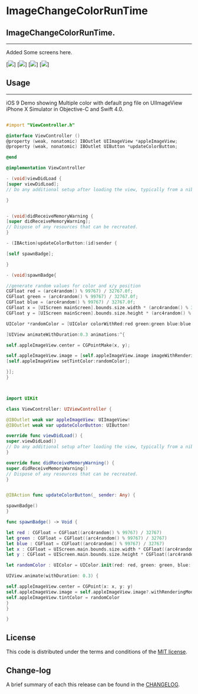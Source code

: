 
ImageChangeColorRunTime
=========

## ImageChangeColorRunTime.
------------
 Added Some screens here.
 
 [![](https://github.com/pawankv89/ImageChangeColorRunTime/blob/master/Screens/1.png)]
 [![](https://github.com/pawankv89/ImageChangeColorRunTime/blob/master/Screens/2.png)]
 [![](https://github.com/pawankv89/ImageChangeColorRunTime/blob/master/Screens/3.png)]
 [![](https://github.com/pawankv89/ImageChangeColorRunTime/blob/master/Screens/4.png)]

## Usage
------------
 iOS 9 Demo showing Multiple color with default png file on UIImageView  iPhone X Simulator in  Objective-C and Swift 4.0.


```objective-c

#import "ViewController.h"

@interface ViewController ()
@property (weak, nonatomic) IBOutlet UIImageView *appleImageView;
@property (weak, nonatomic) IBOutlet UIButton *updateColorButton;

@end

@implementation ViewController

- (void)viewDidLoad {
[super viewDidLoad];
// Do any additional setup after loading the view, typically from a nib.

}


- (void)didReceiveMemoryWarning {
[super didReceiveMemoryWarning];
// Dispose of any resources that can be recreated.
}

- (IBAction)updateColorButton:(id)sender {

[self spawnBadge];

}

- (void)spawnBadge{

//generate random values for color and x/y position
CGFloat red = (arc4random() % 99767) / 32767.0f;
CGFloat green = (arc4random() % 99767) / 32767.0f;
CGFloat blue = (arc4random() % 99767) / 32767.0f;
CGFloat x = [UIScreen mainScreen].bounds.size.width * (arc4random() % 32767) / 32767.0f;//320
CGFloat y = [UIScreen mainScreen].bounds.size.height * (arc4random() % 32767) / 32767.0f;//480

UIColor *randomColor = [UIColor colorWithRed:red green:green blue:blue alpha:1.0];

[UIView animateWithDuration:0.3 animations:^{

self.appleImageView.center = CGPointMake(x, y);

self.appleImageView.image = [self.appleImageView.image imageWithRenderingMode:UIImageRenderingModeAlwaysTemplate];
[self.appleImageView setTintColor:randomColor];

}];
}


```

```Swift


import UIKit

class ViewController: UIViewController {

@IBOutlet weak var appleImageView: UIImageView!
@IBOutlet weak var updateColorButton: UIButton!

override func viewDidLoad() {
super.viewDidLoad()
// Do any additional setup after loading the view, typically from a nib.
}

override func didReceiveMemoryWarning() {
super.didReceiveMemoryWarning()
// Dispose of any resources that can be recreated.
}


@IBAction func updateColorButton(_ sender: Any) {

spawnBadge()
}

func spawnBadge() -> Void {

let red : CGFloat = CGFloat((arc4random() % 99767) / 32767)
let green : CGFloat = CGFloat((arc4random() % 99767) / 32767)
let blue : CGFloat = CGFloat((arc4random() % 99767) / 32767)
let x : CGFloat = UIScreen.main.bounds.size.width * CGFloat((arc4random() % 99767) / 32767)
let y : CGFloat = UIScreen.main.bounds.size.height * CGFloat((arc4random() % 99767) / 32767)

let randomColor : UIColor = UIColor.init(red: red, green: green, blue: blue, alpha: 1)

UIView.animate(withDuration: 0.3) {

self.appleImageView.center = CGPoint(x: x, y: y)
self.appleImageView.image = self.appleImageView.image?.withRenderingMode(.alwaysTemplate)
self.appleImageView.tintColor = randomColor
}
}

}

```

## License

This code is distributed under the terms and conditions of the [MIT license](LICENSE).

## Change-log

A brief summary of each this release can be found in the [CHANGELOG](CHANGELOG.mdown). 
